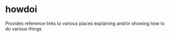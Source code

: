 howdoi
======

Provides reference links to various places explaining and/or showing how to do various things
